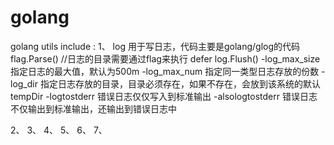 # golang
golang utils include :
1、 log 用于写日志，代码主要是golang/glog的代码
flag.Parse() //日志的目录需要通过flag来执行
defer log.Flush()
-log_max_size指定日志的最大值，默认为500m
-log_max_num 指定同一类型日志存放的份数
-log_dir 指定日志存放的目录，目录必须存在，如果不存在，会放到该系统的默认tempDir
-logtostderr 错误日志仅仅写入到标准输出
-alsologtostderr 错误日志不仅输出到标准输出，还输出到错误日志中


2、
3、
4、
5、
6、
7、

